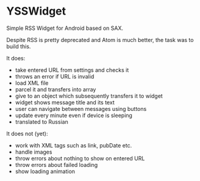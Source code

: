 # YSSWidget
Simple RSS Widget for Android based on SAX.

Despite RSS is pretty deprecated and Atom is much better, the task was to build this.

It does:
-    take entered URL from settings and checks it
-    throws an error if URL is invalid
-    load XML file
-    parcel it and transfers into array
-    give to an object
      which subsequently transfers it to widget
-    widget shows message title and its text
-    user can navigate between messages using buttons
-    update every minute even if device is sleeping
-    translated to Russian
    
    
It does not (yet):

-    work with XML tags such as link, pubDate etc.
-    handle images
-    throw errors about nothing to show on entered URL
-    throw errors about failed loading
-    show loading animation
